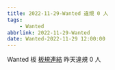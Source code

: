 ```yaml
---
title: 2022-11-29-Wanted 違規 0 人
tags:
    - Wanted
abbrlink: 2022-11-29-Wanted
date: Wanted-2022-11-29 12:00:00
---
```

Wanted 板 [板規連結](https://www.ptt.cc/bbs/Wanted/M.1608829773.A.D3B.html)
昨天違規 0 人
